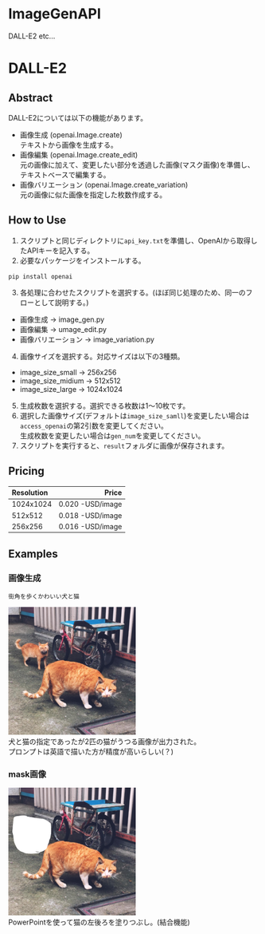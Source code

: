# ImageGenAPI
DALL-E2 etc...

# DALL-E2
## Abstract
DALL-E2については以下の機能があります。
- 画像生成 (openai.Image.create)  
テキストから画像を生成する。
- 画像編集 (openai.Image.create_edit)  
元の画像に加えて、変更したい部分を透過した画像(マスク画像)を準備し、テキストベースで編集する。
- 画像バリエーション (openai.Image.create_variation)  
元の画像に似た画像を指定した枚数作成する。

## How to Use
1. スクリプトと同じディレクトリに`api_key.txt`を準備し、OpenAIから取得したAPIキーを記入する。
2. 必要なパッケージをインストールする。
```
pip install openai
```
3. 各処理に合わせたスクリプトを選択する。(ほぼ同じ処理のため、同一のフローとして説明する。)
- 画像生成 -> image_gen.py
- 画像編集 -> umage_edit.py
- 画像バリエーション -> image_variation.py
4. 画像サイズを選択する。対応サイズは以下の3種類。
- image_size_small -> 256x256
- image_size_midium -> 512x512
- image_size_large -> 1024x1024
5. 生成枚数を選択する。選択できる枚数は1～10枚です。
6. 選択した画像サイズ(デフォルトは`image_size_samll`)を変更したい場合は`access_openai`の第2引数を変更してください。  
生成枚数を変更したい場合は`gen_num`を変更してください。
7. スクリプトを実行すると、`result`フォルダに画像が保存されます。

## Pricing
| Resolution | Price |
|:--|--:|
|1024x1024|0.020 -USD/image|
|512x512|0.018 -USD/image|
|256x256|0.016 -USD/image|

## Examples
### 画像生成
```
街角を歩くかわいい犬と猫
```
![sample-image1](image.png "猫2匹の画像が出力")  
犬と猫の指定であったが2匹の猫がうつる画像が出力された。  
プロンプトは英語で描いた方が精度が高いらしい(？)  
### mask画像
![sample-mask](mask.png "後ろの猫を塗りつぶし")  
PowerPointを使って猫の左後ろを塗りつぶし。(結合機能)